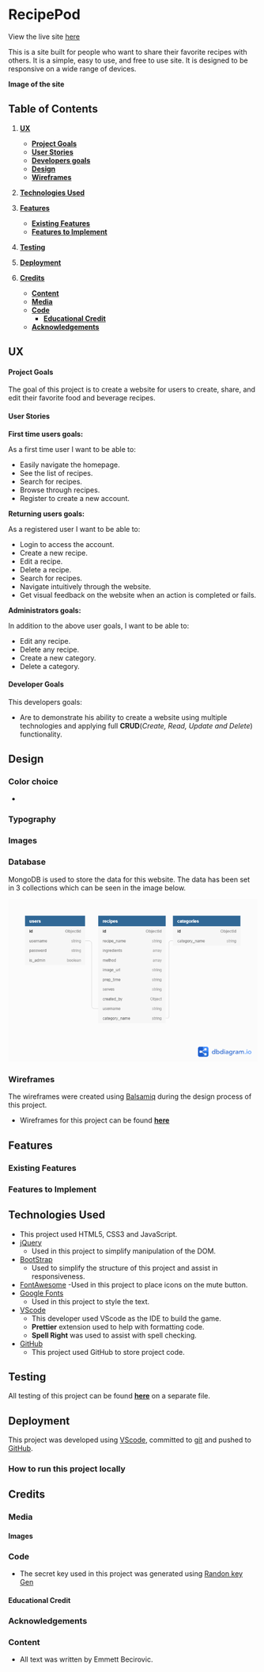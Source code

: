 # RecipePod

View the live site [here]()

This is a site built for people who want to share their favorite recipes with others. It is a simple, easy to use, and free to use site. It is designed to be responsive on a wide range of devices.

__Image of the site__

## Table of Contents

1. [**UX**](#ux)

   - [**Project Goals**](#project-goals)
   - [**User Stories**](#user-stories)
   - [**Developers goals**](#developer-goals)  
   - [**Design**](#design)
   - [**Wireframes**](#wireframes)

2. [**Technologies Used**](#technologies-used)

3. [**Features**](#features)

   - [**Existing Features**](#existing-features)
   - [**Features to Implement**](#Features-to-Implement)

4. [**Testing**](#testing)

5. [**Deployment**](#deployment)

6. [**Credits**](#credits)
   - [**Content**](#content)
   - [**Media**](#media)
   - [**Code**](#code)
     - [**Educational Credit**](#educational-credit)
   - [**Acknowledgements**](#acknowledgements)

## UX

#### Project Goals

The goal of this project is to create a website for users to create, share, and edit their favorite food and beverage recipes.

#### User Stories

**First time users goals:**

As a first time user I want to be able to:

- Easily navigate the homepage.
- See the list of recipes.
- Search for recipes.
- Browse through recipes.
- Register to create a new account.

**Returning users goals:**

As a registered user I want to be able to:

- Login to access the account.
- Create a new recipe.
- Edit a recipe.
- Delete a recipe.
- Search for recipes.
- Navigate intuitively through the website.
- Get visual feedback on the website when an action is completed or fails.

**Administrators goals:**

In addition to the above user goals, I want to be able to:

- Edit any recipe.
- Delete any recipe.
- Create a new category.
- Delete a category.


#### Developer Goals

This developers goals:

- Are to demonstrate his ability to create a website using multiple technologies and applying full **CRUD**(_Create, Read, Update and Delete_) functionality.



## Design

### Color choice

- 

### Typography

### Images

### Database 

MongoDB is used to store the data for this website. The data has been set in 3 collections which can be seen in the image below.
<div align="center">
<img src="static/docs/mongodb_diagram.png" alt="image of the mondodb database design" width="550"/>
</div>

####

### Wireframes

The wireframes were created using [Balsamiq](https://balsamiq.com/) during the design process of this project.

- Wireframes for this project can be found [**here**](static/docs/wireframes.pdf)

## Features

### Existing Features

### Features to Implement

## Technologies Used

- This project used HTML5, CSS3 and JavaScript.
- [jQuery](https://jquery.com/)
  - Used in this project to simplify manipulation of the DOM.
- [BootStrap](https://getbootstrap.com/docs/4.6/getting-started/introduction/)
  - Used to simplify the structure of this project and assist in responsiveness.
- [FontAwesome](https://fontawesome.com/)
  -Used in this project to place icons on the mute button.
- [Google Fonts](https://fonts.google.com/)
  - Used in this project to style the text.
- [VScode](https://code.visualstudio.com/)
  - This developer used VScode as the IDE to build the game.
  - **Prettier** extension used to help with formatting code.
  - **Spell Right** was used to assist with spell checking.
- [GitHub](https://github.com/)
  - This project used GitHub to store project code.

## Testing

All testing of this project can be found [**here**](testing.md) on a separate file.

## Deployment

This project was developed using [VScode](https://code.visualstudio.com/), committed to [git](https://git-scm.com/) and pushed to [GitHub](https://github.com/).

### How to run this project locally

## Credits

### Media

#### Images

### Code

- The secret key used in this project was generated using [Randon key Gen](https://randomkeygen.com/)

#### Educational Credit

### Acknowledgements

### Content

- All text was written by Emmett Becirovic.
